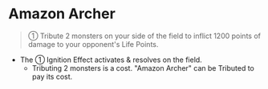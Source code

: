 # Amazon Archer

> ① Tribute 2 monsters on your side of the field to inflict 1200 points of damage to your opponent's Life Points.

*   The ① Ignition Effect activates & resolves on the field.
    *   Tributing 2 monsters is a cost. "Amazon Archer" can be Tributed to pay its cost.
